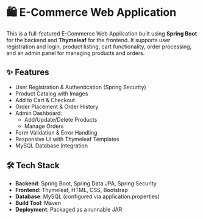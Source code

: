 # 🛍️ E-Commerce Web Application

This is a full-featured E-Commerce Web Application built using **Spring Boot** for the backend and **Thymeleaf** for the frontend. It supports user registration and login, product listing, cart functionality, order processing, and an admin panel for managing products and orders.

## ✨ Features

- User Registration & Authentication (Spring Security)
- Product Catalog with Images
- Add to Cart & Checkout
- Order Placement & Order History
- Admin Dashboard:
  - Add/Update/Delete Products
  - Manage Orders
- Form Validation & Error Handling
- Responsive UI with Thymeleaf Templates
- MySQL Database Integration

## 🛠️ Tech Stack

- **Backend**: Spring Boot, Spring Data JPA, Spring Security
- **Frontend**: Thymeleaf, HTML, CSS, Bootstrap
- **Database**: MySQL (configured via application.properties)
- **Build Tool**: Maven
- **Deployment**: Packaged as a runnable JAR
